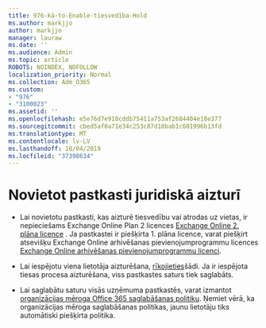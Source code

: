 ```yaml
---
title: 976-kā-to-Enable-tiesvedība-Hold
ms.author: markjjo
author: markjjo
manager: lauraw
ms.date: ''
ms.audience: Admin
ms.topic: article
ROBOTS: NOINDEX, NOFOLLOW
localization_priority: Normal
ms.collection: Adm_O365
ms.custom:
- "976"
- "3100023"
ms.assetid: ''
ms.openlocfilehash: e5e76d7e910cddb75411a753af2684404e18e377
ms.sourcegitcommit: cbed5af0a71e34c253c87d18bab1c601996b13fd
ms.translationtype: MT
ms.contentlocale: lv-LV
ms.lasthandoff: 10/04/2019
ms.locfileid: "37398634"
---
```

# <a name="place-a-mailbox-on-legal-hold"></a>Novietot pastkasti juridiskā aizturī

- Lai novietotu pastkasti, kas aizturē tiesvedību vai atrodas uz vietas, ir nepieciešams Exchange Online Plan 2 licences [Exchange Online 2. plāna licence](https://docs.microsoft.com/office365/servicedescriptions/office-365-platform-service-description/office-365-plan-options) . Ja pastkastei ir piešķirta 1. plāna licence, varat piešķirt atsevišķu Exchange Online arhivēšanas pievienojumprogrammu licences [Exchange Online arhivēšanas pievienojumprogrammu licenci](https://docs.microsoft.com/office365/servicedescriptions/exchange-online-archiving-service-description).

- Lai iespējotu viena lietotāja aizturēšana, [rīkojieties](https://docs.microsoft.com/office365/securitycompliance/create-a-litigation-hold)šādi. Ja ir iespējota tiesas procesa aizturēšana, viss pastkastes saturs tiek saglabāts.

- Lai saglabātu saturu visās uzņēmuma pastkastēs, varat izmantot [organizācijas mēroga Office 365 saglabāšanas politiku](https://docs.microsoft.com/microsoft-365/compliance/retention-policies#applying-a-retention-policy-to-an-entire-organization-or-specific-locations). Ņemiet vērā, ka organizācijas mēroga saglabāšanas politikas, jaunu lietotāju tiks automātiski piešķirta politika.
